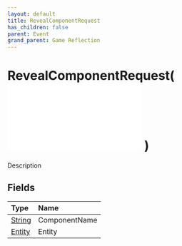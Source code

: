 ```yaml
---
layout: default
title: RevealComponentRequest
has_children: false
parent: Event
grand_parent: Game Reflection
---
```

# RevealComponentRequest( ![ EntityEventBase ](/game-reflection/events/entity_event_base.md) )
Description 

## Fields
| Type | Name |
|:-------------|:--------------|
| [String](/game-reflection/components/string.md) | ComponentName |
| [Entity](/game-reflection/classes/entity.md) | Entity |
